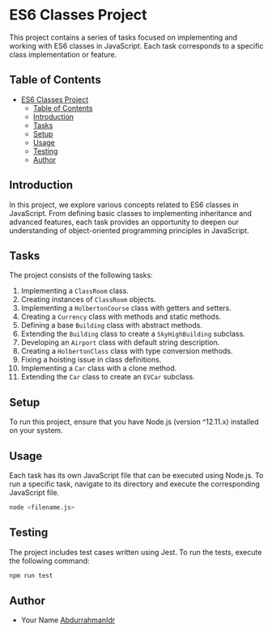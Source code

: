# ES6 Classes Project

This project contains a series of tasks focused on implementing and working with ES6 classes in JavaScript. Each task corresponds to a specific class implementation or feature.

## Table of Contents

- [ES6 Classes Project](#es6-classes-project)
  - [Table of Contents](#table-of-contents)
  - [Introduction](#introduction)
  - [Tasks](#tasks)
  - [Setup](#setup)
  - [Usage](#usage)
  - [Testing](#testing)
  - [Author](#author)

## Introduction

In this project, we explore various concepts related to ES6 classes in JavaScript. From defining basic classes to implementing inheritance and advanced features, each task provides an opportunity to deepen our understanding of object-oriented programming principles in JavaScript.

## Tasks

The project consists of the following tasks:

1. Implementing a `ClassRoom` class.
2. Creating instances of `ClassRoom` objects.
3. Implementing a `HolbertonCourse` class with getters and setters.
4. Creating a `Currency` class with methods and static methods.
5. Defining a base `Building` class with abstract methods.
6. Extending the `Building` class to create a `SkyHighBuilding` subclass.
7. Developing an `Airport` class with default string description.
8. Creating a `HolbertonClass` class with type conversion methods.
9. Fixing a hoisting issue in class definitions.
10. Implementing a `Car` class with a clone method.
11. Extending the `Car` class to create an `EVCar` subclass.

## Setup

To run this project, ensure that you have Node.js (version ^12.11.x) installed on your system.

## Usage

Each task has its own JavaScript file that can be executed using Node.js. To run a specific task, navigate to its directory and execute the corresponding JavaScript file.

```bash
node <filename.js>
```

## Testing

The project includes test cases written using Jest. To run the tests, execute the following command:

```bash
npm run test
```

## Author

- Your Name [AbdurrahmanIdr](https://github.com/AbdurrahmanIdr)
